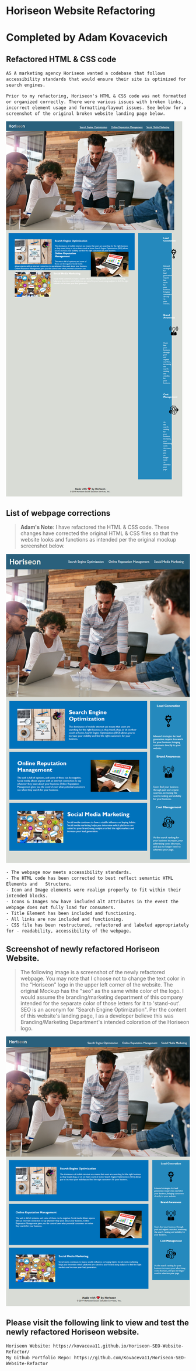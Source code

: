 # Horiseon Website Refactoring
# Completed by Adam Kovacevich


## Refactored HTML & CSS code

```
AS A marketing agency Horiseon wanted a codebase that follows accessibility standards that would ensure their site is optimized for search engines.
```

```
Prior to my refactoring, Horiseon's HTML & CSS code was not formatted or organized correctly. There were various issues with broken links, incorrect element usage and formatting/layout issues. See below for a screenshot of the original broken website landing page below.
```

![Broken Webpage](./Assets/images/Broken-Horiseon-Website.png)


## List of webpage corrections

> **Adam's Note**: I have refactored the HTML & CSS code. 
These changes have corrected the original HTML & CSS files 
so that the website looks and functions as intended per the original mockup screenshot below.


![Original Mockup.](/Assets/images/01-html-css-git-homework-demo.png)


```
- The webpage now meets accessibility standards.
- The HTML code has been corrected to best reflect semantic HTML Elements and   Structure.
- Icon and Image elements were realign properly to fit within their intended blocks. 
- Icons & Images now have included alt attributes in the event the webpage does not fully load for consumers. 
- Title Element has been included and functioning. 
- All links are now included and functioning.
- CSS file has been restructured, refactored and labeled appropriately for - readability, accessibility of the webpage.
```

## Screenshot of newly refactored Horiseon Website.

>The following image is a screenshot of the newly refactored webpage. You may note that I choose not to change the text color in the "Horiseon" logo in the upper left corner of the website. The original Mockup has the "seo" as the same white color of the logo. I would assume the branding/marketing department of this company intended for the separate color of those letters for it to 'stand-out'. SEO is an acronym for "Search Engine Optimization". Per the content of this website's landing page, I as a developer believe this was Branding/Marketing Department's intended coloration of the Horiseon logo.


![Refactored Webpage](./Assets/images/adam_solved_demosite.png)



## Please visit the following link to view and test the newly refactored Horiseon website.

```
Horiseon Website: https://kovaceva11.github.io/Horiseon-SEO-Website-Refactor/
My Github Portfolio Repo: https://github.com/Kovaceva11/Horiseon-SEO-Website-Refactor
```